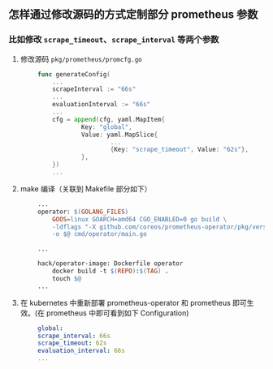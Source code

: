 ## 怎样通过修改源码的方式定制部分 prometheus 参数

### 比如修改 `scrape_timeout`、`scrape_interval` 等两个参数

1. 修改源码 `pkg/prometheus/promcfg.go`
```go
        func generateConfig(
            ...
            scrapeInterval := "66s"
            ...
            evaluationInterval := "66s"
            ...
            cfg = append(cfg, yaml.MapItem{
                    Key: "global",
                    Value: yaml.MapSlice{
                            ...
                            {Key: "scrape_timeout", Value: "62s"},
                    },
            })
            ...
```
2. make 编译（关联到 Makefile 部分如下）
```Makefile
        ...
        operator: $(GOLANG_FILES)
            GOOS=linux GOARCH=amd64 CGO_ENABLED=0 go build \
            -ldflags "-X github.com/coreos/prometheus-operator/pkg/version.Version=$(shell cat VERSION)" \
            -o $@ cmd/operator/main.go

        ...

        hack/operator-image: Dockerfile operator
	        docker build -t $(REPO):$(TAG) .
	        touch $@
        ...
````
3. 在 kubernetes 中重新部署 prometheus-operator 和 prometheus 即可生效。(在 prometheus 中即可看到如下 Configuration)
```yaml
        global:
        scrape_interval: 66s
        scrape_timeout: 62s
        evaluation_interval: 66s
        ...
```